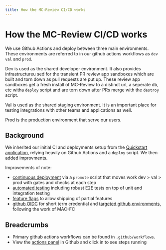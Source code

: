 ```yaml
---
title: How the MC-Review CI/CD works
---
```


# How the MC-Review CI/CD works
We use Github Actions and deploy between three main environments. These environments are referred to in our github actions workflows as `dev` `val` and `prod`.

Dev is used as the shared developer environment. It also provides infrastructureu sed for the transient PR review app sandboxes which are built and torn down as pull requests are put up. These review app sandboxes get a fresh install of MC-Review to a distinct url, a seperate db, etc witha  `deploy` script and are torn down after PRs merge with the `destroy` script.

Val is used as the shared staging environment. It is an important place for testing integrations with other teams and applications as well.

Prod is the production environment that serve our users.

## Background
We inherited our initial CI and deployments setup from the [Quickstart application](https://github.com/Enterprise-CMCS/macpro-quickstart-serverless), relying heavily on Github Actions and a `deploy` script.  We then added improvments.

Improvements of note:
- [continuous deployment](../architectural-decision-records/003-deploy-automatically-to-prod.md) via a `promote` script that moves work dev > val > prod with gates and checks at each step
- [automated testing](../architectural-decision-records/006-automated-testing-approach.md) including robust E2E tests on top of unit and integration testing
- [feature flags](../architectural-decision-records/016-use-launch-darkly-for-feature-flags.md) to allow shipping of partial features
- [github OIDC](../architectural-decision-records/020-use-oidc-for-aws-credentials.md) for short term credential and [targeted github environments](../architectural-decision-records/021-use-github-environments.md), following the work of MAC-FC

## Breadcrumbs
- Primary github actions workflows can be found in `.github/workflows`.
- View the [actions panel](https://github.com/Enterprise-CMCS/managed-care-review/actions) in Github and click in to see steps running